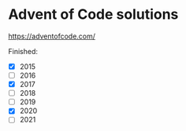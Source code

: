 # Advent of Code solutions

https://adventofcode.com/

Finished:
- [x] 2015
- [ ] 2016
- [x] 2017
- [ ] 2018
- [ ] 2019
- [x] 2020
- [ ] 2021
